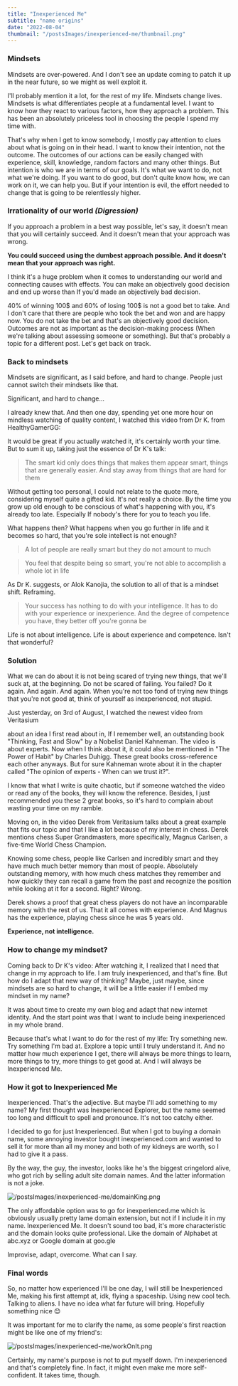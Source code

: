 ```yaml
---
title: "Inexperienced Me"
subtitle: "name origins"
date: "2022-08-04"
thumbnail: "/postsImages/inexperienced-me/thumbnail.png"
---
```



### Mindsets
Mindsets are over-powered. And I don't see an update coming to patch it up in the near future, so we might as well exploit it.

I'll probably mention it a lot, for the rest of my life. Mindsets change lives. Mindsets is what differentiates people at a fundamental level. I want to know how they react to various factors, how they approach a problem. This has been an absolutely priceless tool in choosing the people I spend my time with.

That's why when I get to know somebody, I mostly pay attention to clues about what is going on in their head. I want to know their intention, not the outcome. The outcomes of our actions can be easily changed with experience, skill, knowledge, random factors and many other things. But intention is who we are in terms of our goals. It's what we want to do, not what we're doing. If you want to do good, but don't quite know how, we can work on it, we can help you. But if your intention is evil, the effort needed to change that is going to be relentlessly higher.


### Irrationality of our world *(Digression)*

If you approach a problem in a best way possible, let's say, it doesn't mean that you will certainly succeed. And it doesn't mean that your approach was wrong.

**You could succeed using the dumbest approach possible. And it doesn't mean that your approach was right.**

I think it's a huge problem when it comes to understanding our world and connecting causes with effects. You can make an objectively good decision and end up worse than If you'd made an objectively bad decision.

40% of winning 100$ and 60% of losing 100$ is not a good bet to take. And I don't care that there are people who took the bet and won and are happy now. You do not take the bet and that's an objectively good decision. Outcomes are not as important as the decision-making process (When we're talking about assessing someone or something). But that's probably a topic for a different post. Let's get back on track.


### Back to mindsets
Mindsets are significant, as I said before, and hard to change. People just cannot switch their mindsets like that.

Significant, and hard to change...

I already knew that. And then one day, spending yet one more hour on mindless watching of quality content, I watched this video from Dr K. from HealthyGamerGG:

<VideoEmbed url="https://www.youtube.com/embed/Hq32ZIz1EBE?si=iNwxnQ-NPuuxfcx-"/>

It would be great if you actually watched it, it's certainly worth your time. But to sum it up, taking just the essence of Dr K's talk:

> The smart kid only does things that makes them appear smart, things that are generally easier. And stay away from things that are hard for them

Without getting too personal, I could not relate to the quote more, considering myself quite a gifted kid. It's not really a choice. By the time you grow up old enough to be conscious of what's happening with you, it's already too late. Especially If nobody's there for you to teach you life.

What happens then? What happens when you go further in life and it becomes so hard, that you're sole intellect is not enough?

> A lot of people are really smart but they do not amount to much

> You feel that despite being so smart, you're not able to accomplish a whole lot in life

As Dr K. suggests, or Alok Kanojia, the solution to all of that is a mindset shift. Reframing.

> Your success has nothing to do with your intelligence. It has to do with your experience or inexperience. And the degree of competence you have, they better off you're gonna be

Life is not about intelligence. Life is about experience and competence. Isn't that wonderful?


### Solution

What we can do about it is not being scared of trying new things, that we'll suck at, at the beginning. Do not be scared of failing. You failed? Do it again. And again. And again. When you're not too fond of trying new things that you're not good at, think of yourself as inexperienced, not stupid.

Just yesterday, on 3rd of August, I watched the newest video from Veritasium

<VideoEmbed url="https://www.youtube.com/embed/5eW6Eagr9XA?si=ZCXlDtyLuNV9dFtp"/>

about an idea I first read about in, If I remember well, an outstanding book "Thinking, Fast and Slow" by a Nobelist Daniel Kahneman. The video is about experts. Now when I think about it, it could also be mentioned in "The Power of Habit" by Charles Duhigg. These great books cross-reference each other anyways. But for sure Kahneman wrote about it in the chapter called "The opinion of experts - When can we trust it?".

I know that what I write is quite chaotic, but if someone watched the video or read any of the books, they will know the reference. Besides, I just recommended you these 2 great books, so it's hard to complain about wasting your time on my ramble.

Moving on, in the video Derek from Veritasium talks about a great example that fits our topic and that I like a lot because of my interest in chess. Derek mentions chess Super Grandmasters, more specifically, Magnus Carlsen, a five-time World Chess Champion.

Knowing some chess, people like Carlsen and incredibly smart and they have much much better memory than most of people. Absolutely outstanding memory, with how much chess matches they remember and how quickly they can recall a game from the past and recognize the position while looking at it for a second. Right? Wrong.

Derek shows a proof that great chess players do not have an incomparable memory with the rest of us. That it all comes with experience. And Magnus has the experience, playing chess since he was 5 years old.

**Experience, not intelligence.**


### How to change my mindset?

Coming back to Dr K's video: After watching it, I realized that I need that change in my approach to life. I am truly inexperienced, and that's fine. But how do I adapt that new way of thinking? Maybe, just maybe, since mindsets are so hard to change, it will be a little easier if I embed my mindset in my name?

It was about time to create my own blog and adapt that new internet identity. And the start point was that I want to include being inexperienced in my whole brand.

Because that's what I want to do for the rest of my life: Try something new. Try something I'm bad at. Explore a topic until I truly understand it. And no matter how much experience I get, there will always be more things to learn, more things to try, more things to get good at. And I will always be Inexperienced Me.


### How it got to Inexperienced Me

Inexperienced. That's the adjective. But maybe I'll add something to my name? My first thought was Inexperienced Explorer, but the name seemed too long and difficult to spell and pronounce. It's not too catchy either.

I decided to go for just Inexperienced. But when I got to buying a domain name, some annoying investor bought inexperienced.com and wanted to sell it for more than all my money and both of my kidneys are worth, so I had to give it a pass.

By the way, the guy, the investor, looks like he's the biggest cringelord alive, who got rich by selling adult site domain names. And the latter information is not a joke.

![/postsImages/inexperienced-me/domainKing.png](/postsImages/inexperienced-me/domainKing.png)

The only affordable option was to go for inexperienced.me which is obviously usually pretty lame domain extension, but not if I include it in my name. Inexperienced Me. It doesn't sound too bad, it's more characteristic and the domain looks quite professional. Like the domain of Alphabet at abc.xyz or Google domain at goo.gle

Improvise, adapt, overcome. What can I say.


### Final words

So, no matter how experienced I'll be one day, I will still be Inexperienced Me, making his first attempt at, idk, flying a spaceship. Using new cool tech. Talking to aliens. I have no idea what far future will bring. Hopefully something nice 😊

It was important for me to clarify the name, as some people's first reaction might be like one of my friend's:

![/postsImages/inexperienced-me/workOnIt.png](/postsImages/inexperienced-me/workOnIt.png)

Certainly, my name's purpose is not to put myself down. I'm inexperienced and that's completely fine. In fact, it might even make me more self-confident. It takes time, though.